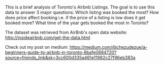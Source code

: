 This is a brief analysis of Toronto's Airbnb Listings. The goal is to use this data to answer 3 major questions:
Which listing was booked the most?
How does price affect booking i.e. if the price of a listing is low does it get booked more?
What time of the year gets booked the most in Toronto?

The dataset was retrieved from AirBnb's open data website: http://insideairbnb.com/get-the-data.html

Check out my post on medium: https://medium.com/@chezudezue/a-beginners-guide-to-airbnb-in-toronto-8bafe0684720?source=friends_link&sk=3cc600d335a461e11982c27f96eb383a
